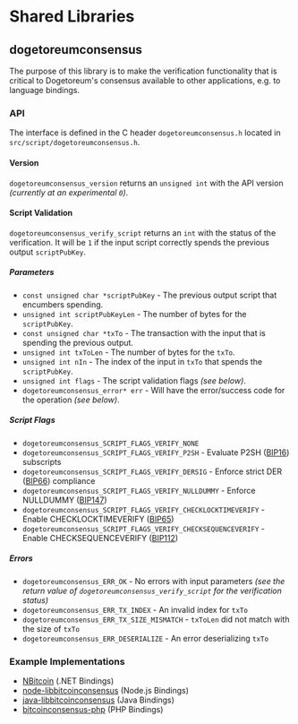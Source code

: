 Shared Libraries
================

## dogetoreumconsensus

The purpose of this library is to make the verification functionality that is critical to Dogetoreum's consensus available to other applications, e.g. to language bindings.

### API

The interface is defined in the C header `dogetoreumconsensus.h` located in  `src/script/dogetoreumconsensus.h`.

#### Version

`dogetoreumconsensus_version` returns an `unsigned int` with the API version *(currently at an experimental `0`)*.

#### Script Validation

`dogetoreumconsensus_verify_script` returns an `int` with the status of the verification. It will be `1` if the input script correctly spends the previous output `scriptPubKey`.

##### Parameters
- `const unsigned char *scriptPubKey` - The previous output script that encumbers spending.
- `unsigned int scriptPubKeyLen` - The number of bytes for the `scriptPubKey`.
- `const unsigned char *txTo` - The transaction with the input that is spending the previous output.
- `unsigned int txToLen` - The number of bytes for the `txTo`.
- `unsigned int nIn` - The index of the input in `txTo` that spends the `scriptPubKey`.
- `unsigned int flags` - The script validation flags *(see below)*.
- `dogetoreumconsensus_error* err` - Will have the error/success code for the operation *(see below)*.

##### Script Flags
- `dogetoreumconsensus_SCRIPT_FLAGS_VERIFY_NONE`
- `dogetoreumconsensus_SCRIPT_FLAGS_VERIFY_P2SH` - Evaluate P2SH ([BIP16](https://github.com/bitcoin/bips/blob/master/bip-0016.mediawiki)) subscripts
- `dogetoreumconsensus_SCRIPT_FLAGS_VERIFY_DERSIG` - Enforce strict DER ([BIP66](https://github.com/bitcoin/bips/blob/master/bip-0066.mediawiki)) compliance
- `dogetoreumconsensus_SCRIPT_FLAGS_VERIFY_NULLDUMMY` - Enforce NULLDUMMY ([BIP147](https://github.com/bitcoin/bips/blob/master/bip-0147.mediawiki))
- `dogetoreumconsensus_SCRIPT_FLAGS_VERIFY_CHECKLOCKTIMEVERIFY` - Enable CHECKLOCKTIMEVERIFY ([BIP65](https://github.com/bitcoin/bips/blob/master/bip-0065.mediawiki))
- `dogetoreumconsensus_SCRIPT_FLAGS_VERIFY_CHECKSEQUENCEVERIFY` - Enable CHECKSEQUENCEVERIFY ([BIP112](https://github.com/bitcoin/bips/blob/master/bip-0112.mediawiki))

##### Errors
- `dogetoreumconsensus_ERR_OK` - No errors with input parameters *(see the return value of `dogetoreumconsensus_verify_script` for the verification status)*
- `dogetoreumconsensus_ERR_TX_INDEX` - An invalid index for `txTo`
- `dogetoreumconsensus_ERR_TX_SIZE_MISMATCH` - `txToLen` did not match with the size of `txTo`
- `dogetoreumconsensus_ERR_DESERIALIZE` - An error deserializing `txTo`

### Example Implementations
- [NBitcoin](https://github.com/NicolasDorier/NBitcoin/blob/master/NBitcoin/Script.cs#L814) (.NET Bindings)
- [node-libbitcoinconsensus](https://github.com/bitpay/node-libbitcoinconsensus) (Node.js Bindings)
- [java-libbitcoinconsensus](https://github.com/dexX7/java-libbitcoinconsensus) (Java Bindings)
- [bitcoinconsensus-php](https://github.com/Bit-Wasp/bitcoinconsensus-php) (PHP Bindings)
